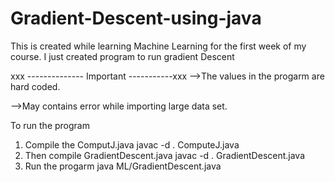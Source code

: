# Gradient-Descent-using-java

This is created while learning Machine Learning for the first week of my course.
I just created program to run gradient Descent

xxx -------------- Important -----------xxx
-->The values in the progarm are hard coded.
 
-->May contains error while importing large data set.

To run the program

1. Compile the ComputJ.java
    	javac -d . ComputeJ.java
2. Then compile GradientDescent.java
    	javac -d . GradientDescent.java
3. Run the progarm
    	java ML/GradientDescent.java
